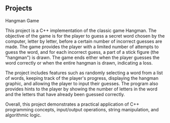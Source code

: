 ## Projects

Hangman Game

This project is a C++ implementation of the classic game Hangman. The objective of the game is for the player to guess a secret word chosen by the computer, letter by letter, before a certain number of incorrect guesses are made. The game provides the player with a limited number of attempts to guess the word, and for each incorrect guess, a part of a stick figure (the "hangman") is drawn. The game ends either when the player guesses the word correctly or when the entire hangman is drawn, indicating a loss.

The project includes features such as randomly selecting a word from a list of words, keeping track of the player's progress, displaying the hangman graphic, and allowing the player to input their guesses. The program also provides hints to the player by showing the number of letters in the word and the letters that have already been guessed correctly.

Overall, this project demonstrates a practical application of C++ programming concepts, input/output operations, string manipulation, and algorithmic logic.
